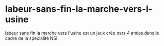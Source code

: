 # labeur-sans-fin-la-marche-vers-l-usine
labeur sans fin la marche vers l'usine est un jeux crée pars 4 amies dans le cadre de la specialité NSI
